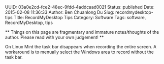 UUID: 03a0e2cd-fce2-48ec-9fdd-4addcaad0021
Status: published
Date: 2015-02-08 11:36:33
Author: Ben Chuanlong Du
Slug: recordmydesktop-tips
Title: RecordMyDesktop Tips
Category: Software
Tags: software, RecordMyDesktop, tips

**
Things on this page are
fragmentary and immature notes/thoughts of the author.
Please read with your own judgement!
**

On Linux Mint the task bar disappears when recording the entire screen. 
A workaround is to menually select the Windows area to record without the task bar.
